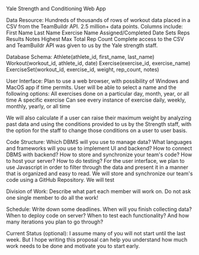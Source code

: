 Yale Strength and Conditioning Web App

Data Resource:
Hundreds of thousands of rows of workout data placed in a CSV from the TeamBuildr API.  2.5 million+ data points.
Columns include:
First Name
Last Name
Exercise Name
Assigned/Completed Date
Sets
Reps
Results
Notes
Highest Max
Total Rep Count
Complete access to the CSV and TeamBuildr API was given to us by the Yale strength staff.

Database Schema:
Athlete(athlete_id, first_name, last_name)
Workout(workout_id, athlete_id, date)
Exercise(exercise_id, exercise_name)
ExerciseSet(workout_id, exercise_id, weight, rep_count, notes)

User Interface:
Plan to use a web browser, with possibility of Windows and MacOS app if time permits. 
User will be able to select a name and the following options:
All exercises done on a particular day, month, year, or all time
A specific exercise
Can see every instance of exercise daily, weekly, monthly, yearly, or all time

We will also calculate if a user can raise their maximum weight by analyzing past data and using the conditions provided to us by the Strength staff, with the option for the staff to change those conditions on a user to user basis.

Code Structure: Which DBMS will you use to manage data? What languages and frameworks will you use to implement UI and backend? How to connect DBMS with backend? How to store and synchronize your team's code? How to host your server? How to do testing?
For the user interface, we plan to use Javascript in order to filter through the data and present it in a manner that is organized and easy to read. 
We will store and synchronize our team's code using a GitHub Repository. 
We will test 




Division of Work: Describe what part each member will work on. Do not ask one single member to do all the work!



Schedule: Write down some deadlines. When will you finish collecting data? When to deploy code on server? When to test each functionality? And how many iterations you plan to go through?



Current Status (optional): I assume many of you will not start until the last week. But I hope writing this proposal can help you understand how much work needs to be done and motivate you to start early.

